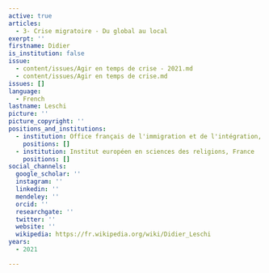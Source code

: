 ```yaml
---
active: true
articles:
  - 3- Crise migratoire - Du global au local
exerpt: ''
firstname: Didier
is_institution: false
issue:
  - content/issues/Agir en temps de crise - 2021.md
  - content/issues/Agir en temps de crise.md
issues: []
language:
  - French
lastname: Leschi
picture: ''
picture_copyright: ''
positions_and_institutions:
  - institution: Office français de l'immigration et de l'intégration, France
    positions: []
  - institution: Institut européen en sciences des religions, France
    positions: []
social_channels:
  google_scholar: ''
  instagram: ''
  linkedin: ''
  mendeley: ''
  orcid: ''
  researchgate: ''
  twitter: ''
  website: ''
  wikipedia: https://fr.wikipedia.org/wiki/Didier_Leschi
years:
  - 2021

---
```

